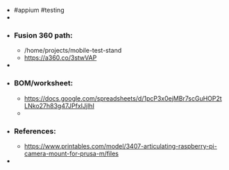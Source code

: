 - #appium #testing
-
- ### Fusion 360 path:
	- /home/projects/mobile-test-stand
	- https://a360.co/3stwVAP
-
- ### BOM/worksheet:
	- https://docs.google.com/spreadsheets/d/1pcP3x0ejMBr7scGuHOP2tLNko27h83g47JPfxIJjlhI
	-
- ### References:
	- https://www.printables.com/model/3407-articulating-raspberry-pi-camera-mount-for-prusa-m/files
-